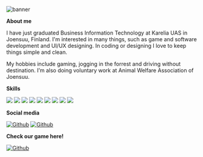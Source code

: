 ![banner](https://user-images.githubusercontent.com/70609940/131125995-69050fc2-fc04-4cbf-b28e-060bf59d26b4.png)

<b>About me</b>

I have just graduated Business Information Technology at Karelia UAS in Joensuu, Finland. I'm interested in many things, such as game and software development and UI/UX designing. In coding or designing I love to keep things simple and clean.

My hobbies include gaming, jogging in the forrest and driving without destination. I’m also doing voluntary work at Animal Welfare Association of Joensuu.


<b>Skills</b>

<img src="https://img.shields.io/badge/HTML-239120?style=for-the-badge&logo=html5&logoColor=white"> <img src="https://img.shields.io/badge/CSS-239120?&style=for-the-badge&logo=css3&logoColor=white"> <img src="https://img.shields.io/badge/PHP-777BB4?style=for-the-badge&logo=php&logoColor=white"> <img src="https://img.shields.io/badge/MySQL-00000F?style=for-the-badge&logo=mysql&logoColor=white"> <img src="https://img.shields.io/badge/JavaScript-323330?style=for-the-badge&logo=javascript&logoColor=F7DF1E"> <img src="https://img.shields.io/badge/C%23-239120?style=for-the-badge&logo=c-sharp&logoColor=white"> <img src="https://img.shields.io/badge/Unity-100000?style=for-the-badge&logo=unity&logoColor=white"> <img src="https://img.shields.io/badge/Java-ED8B00?style=for-the-badge&logo=java&logoColor=white"> <img src="https://img.shields.io/badge/Android_Studio-3DDC84?style=for-the-badge&logo=android-studio&logoColor=white"> 


<b>Social media</b>

<a href="https://www.linkedin.com/in/roosa-kontinen-31222420a/" target="_blank"><img alt="Github" src="https://img.shields.io/badge/LinkedIn-0077B5?style=for-the-badge&logo=linkedin&logoColor=white"></a>
<a href="https://www.instagram.com/rykaee/" target="_blank"><img alt="Github" src="https://img.shields.io/badge/Instagram-E4405F?style=for-the-badge&logo=instagram&logoColor=white"></a>


<b>Check our game here!</b>

<a href="https://rykae.itch.io/btl" target="_blank"><img alt="Github" src="https://img.shields.io/badge/Itch.io-FA5C5C?style=for-the-badge&logo=itch.io&logoColor=white"></a>
